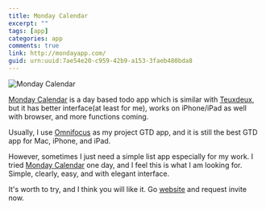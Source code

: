 ```yaml
---
title: Monday Calendar
excerpt: ""
tags: [app]
categories: app
comments: true
link: http://mondayapp.com/
guid: urn:uuid:7ae54e20-c959-42b9-a153-3faeb480bda8
---
```


![Monday Calendar](http://mondayapp.com/images/monday-on-browser.png)

[Monday Calendar][1] is a day based todo app which is similar with [Teuxdeux][2], but it has better interface(at least for me), works on iPhone/iPad as well with browser, and more functions coming.

Usually, I use [Omnifocus][3] as my project GTD app, and it is still the best GTD app for Mac, iPhone, and iPad.

However, sometimes I just need a simple list app especially for my work. I tried [Monday Calendar][1] one day, and I feel this is what I am looking for. Simple, clearly, easy, and with elegant interface.

It's worth to try, and I think you will like it. Go [website][1] and request invite now.

[1]: http://mondayapp.com/
[2]: http://teuxdeux.com/
[3]: http://www.omnigroup.com/products/omnifocus/